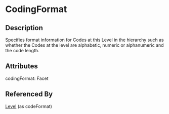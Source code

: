 
# CodingFormat





## Description

Specifies format information for Codes at this Level in the hierarchy such as whether the Codes at the level are alphabetic, numeric or alphanumeric and the code length.


## Attributes

codingFormat: Facet





## Referenced By

[Level](Level.md) (as codeFormat)



